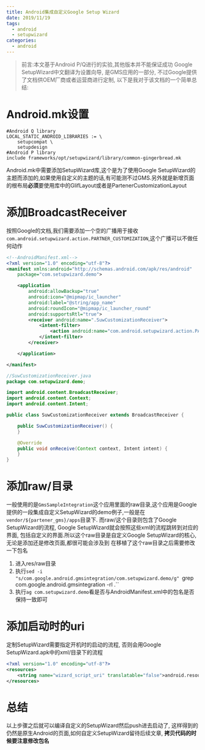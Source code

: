 ```yaml
---
title: Android集成自定义Google Setup Wizard
date: 2019/11/19
tags: 
  - android
  - setupwizard
categories:
  - android
---
```


>前言:本文基于Android P/Q进行的实验,其他版本并不能保证成功
Google SetupWizard中文翻译为设置向导, 是GMS应用的一部分, 不过Google提供了文档供OEM厂商或者运营商进行定制, 以下是我对于该文档的一个简单总结:
# Android.mk设置
```shell
#Android Q library
LOCAL_STATIC_ANDROID_LIBRARIES := \
	setupcompat \
	setupdesign
#Android P library
include frameworks/opt/setupwizard/library/common-gingerbread.mk
```
Android.mk中需要添加SetupWizard库,这个是为了使用Google SetupWizard的主题而添加的,如果使用自定义的主题的话,有可能测不过GMS.另外就是新增页面的根布局**必须**要使用库中的GlifLayout或者是PartenerCustomizationLayout
# 添加BroadcastReceiver
按照Google的文档,我们需要添加一个空的广播用于接收`com.android.setupwizard.action.PARTNER_CUSTOMIZATION`,这个广播可以不做任何动作

```xml
<!--AndroidManifest.xml-->
<?xml version="1.0" encoding="utf-8"?>
<manifest xmlns:android="http://schemas.android.com/apk/res/android"
    package="com.setupwizard.demo">

    <application
        android:allowBackup="true"
        android:icon="@mipmap/ic_launcher"
        android:label="@string/app_name"
        android:roundIcon="@mipmap/ic_launcher_round"
        android:supportsRtl="true">
        <receiver android:name=".SuwCustomizationReceiver">
            <intent-filter>
                <action android:name="com.android.setupwizard.action.PARTNER_CUSTOMIZATION" />
            </intent-filter>
        </receiver>

    </application>

</manifest>
```
```java
//SuwCustomizationReceiver.java
package com.setupwizard.demo;

import android.content.BroadcastReceiver;
import android.content.Context;
import android.content.Intent;

public class SuwCustomizationReceiver extends BroadcastReceiver {

    public SuwCustomizationReceiver() {
    }

    @Override
    public void onReceive(Context context, Intent intent) {
    }
}
```
# 添加raw/目录
一般使用的是`GmsSampleIntegration`这个应用里面的raw目录,这个应用是Google提供的一段集成自定义SetupWizard的demo例子,一般是在`vendor/${partener_gms}/apps`目录下.
而raw/这个目录则包含了Google SetupWizard的流程, Google SetupWizard就会按照这些xml的流程跳转到对应的界面, 包括自定义的界面.所以这个raw目录是自定义Google SetupWizard的核心, 无论是添加还是修改页面,都很可能会涉及到
在移植了这个raw目录之后需要修改一下包名
1. 进入res/raw目录
2. 执行`sed -i "s/com.google.android.gmsintegration/com.setupwizard.demo/g" `grep com.google.android.gmsintegration -rl .``
3. 执行`ag com.setupwizard.demo`看是否与AndroidManifest.xml中的包名是否保持一致即可

# 添加启动时的uri
定制SetupWizard需要指定开机时的启动的流程, 否则会用Google SetupWizard.apk中的xml/目录下的流程
```xml
<?xml version="1.0" encoding="utf-8"?>
<resources>
    <string name="wizard_script_uri" translatable="false">android.resource://com.setupwizard.demo/raw/wizard_script</string>
</resources>
```
# 总结
以上步骤之后就可以编译自定义的SetupWizard然后push进去启动了, 这样得到的仍然是原生Android的页面,如何自定义SetupWizard留待后续文章, **拷贝代码的时候要注意修改包名**

